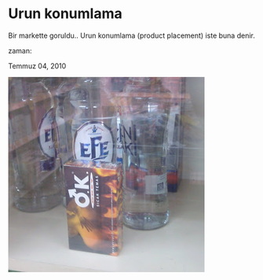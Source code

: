 # Urun konumlama
Bir markette goruldu.. Urun konumlama (product placement) iste buna denir.







zaman:

Temmuz 04, 2010










![](urun_konumlama.jpg)
